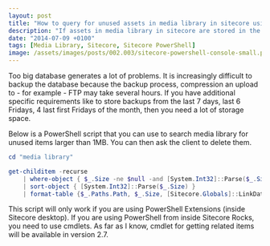 ```yaml
---
layout: post
title: "How to query for unused assets in media library in sitecore using powershell"
description: "If assets in media library in sitecore are stored in the database after some time your db can grow to considerable size. I created the powershell script, which can query for unused resources larger than 1MB."
date: "2014-07-09 +0100"
tags: [Media Library, Sitecore, Sitecore PowerShell]
image: /assets/images/posts/002.003/sitecore-powershell-console-small.png
---
```

Too big database generates a lot of problems. It is increasingly difficult to backup the database because the backup process, compression an upload to - for example - FTP may take several hours. If you have additional specific requirements like to store backups from the last 7 days, last 6 Fridays, 4 last first Fridays of the month, then you need a lot of storage space.

Below is a PowerShell script that you can use to search media library for unused items larger than 1MB. You can then ask the client to delete them.

``` powershell
cd "media library"

get-childitem -recurse 
    | where-object { $_.Size -ne $null -and [System.Int32]::Parse($_.Size) -ge [System.Int32]::Parse(1048576) -and [Sitecore.Globals]::LinkDatabase.GetReferers($_).Length -eq 0} 
    | sort-object { [System.Int32]::Parse($_.Size) } 
    | format-table {$_.Paths.Path, $_.Size, [Sitecore.Globals]::LinkDatabase.GetReferers($_).Length}
```

This script will only work if you are using PowerShell Extensions (inside Sitecore desktop). If you are using PowerShell from inside Sitecore Rocks, you need to use cmdlets. As far as I know, cmdlet for getting related items will be available in version 2.7.